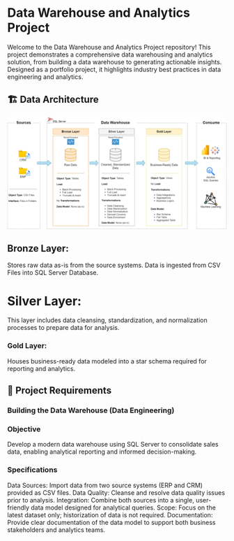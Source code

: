 ﻿# Data Warehouse and Analytics Project
 
Welcome to the Data Warehouse and Analytics Project repository! 
This project demonstrates a comprehensive data warehousing and analytics solution, from building a data warehouse to generating actionable insights. Designed as a portfolio project, it highlights industry best practices in data engineering and analytics.


## 🏗️ Data Architecture

![Data Architecture](https://github.com/zunairanureen/crm_erp_datawarehouse_project/raw/main/data_architecture.png)

## Bronze Layer: 
Stores raw data as-is from the source systems. Data is ingested from CSV Files into SQL Server Database.
# Silver Layer: 
This layer includes data cleansing, standardization, and normalization processes to prepare data for analysis.
### Gold Layer: 
Houses business-ready data modeled into a star schema required for reporting and analytics.

## 🚀 Project Requirements
### Building the Data Warehouse (Data Engineering)
### Objective
Develop a modern data warehouse using SQL Server to consolidate sales data, enabling analytical reporting and informed decision-making.

### Specifications
Data Sources: Import data from two source systems (ERP and CRM) provided as CSV files.
Data Quality: Cleanse and resolve data quality issues prior to analysis.
Integration: Combine both sources into a single, user-friendly data model designed for analytical queries.
Scope: Focus on the latest dataset only; historization of data is not required.
Documentation: Provide clear documentation of the data model to support both business stakeholders and analytics teams.


